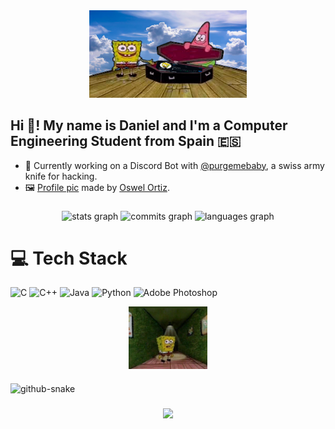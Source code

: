 <div align="center">
  <img src="banner.png" alt="GitHub Banner" width=50%;/>
</div>

## Hi 👋! My name is Daniel and I'm a Computer Engineering Student from Spain 🇪🇸
- 🔭 Currently working on a Discord Bot with [@purgemebaby](https://github.com/purgemebaby), a swiss army knife for hacking.
- 🖼️ [Profile pic](https://web-cdn.bsky.app/profile/oswelt.bsky.social/post/3ldtw65ew7c2q) made by [Oswel Ortiz](https://x.com/Neo_Oswelt).

###

<div align="center">
  <img src="https://github-readme-stats.vercel.app/api?username=D4nivi&hide_title=false&hide_rank=false&show_icons=true&include_all_commits=true&count_private=true&disable_animations=false&theme=dark&locale=en&hide_border=false" height="150" alt="stats graph"/>
  <img src="https://nirzak-streak-stats.vercel.app/?user=D4nivi&theme=dark&hide_border=false)" height="150" alt="commits graph"/>
  <img src="https://github-readme-stats.vercel.app/api/top-langs?username=D4nivi&locale=en&hide_title=false&layout=compact&card_width=320&langs_count=5&theme=dark&hide_border=false" height="150" alt="languages graph"/>
</div>

###

# 💻 Tech Stack
![C](https://img.shields.io/badge/c-%2300599C.svg?style=for-the-badge&logo=c&logoColor=white) ![C++](https://img.shields.io/badge/c++-%2300599C.svg?style=for-the-badge&logo=c%2B%2B&logoColor=white) ![Java](https://img.shields.io/badge/java-%23ED8B00.svg?style=for-the-badge&logo=openjdk&logoColor=white) ![Python](https://img.shields.io/badge/python-3670A0?style=for-the-badge&logo=python&logoColor=ffdd54) ![Adobe Photoshop](https://img.shields.io/badge/adobe%20photoshop-%2331A8FF.svg?style=for-the-badge&logo=adobe%20photoshop&logoColor=white)
<div align="center">
  <img src="what the.png" alt="Spunch Bop is confused" align="center" width="25%"/>
</div>

###

<picture>
  <source media="(prefers-color-scheme: dark)" srcset="https://raw.githubusercontent.com/tobiasmeyhoefer/tobiasmeyhoefer/output/github-snake-dark.svg" />
  <source media="(prefers-color-scheme: light)" srcset="https://raw.githubusercontent.com/tobiasmeyhoefer/tobiasmeyhoefer/output/github-snake.svg" />
  <img alt="github-snake" src="https://raw.githubusercontent.com/tobiasmeyhoefer/tobiasmeyhoefer/output/github-snake.svg" />
</picture>

###

<div align="center">
  <img src="https://visitor-badge.laobi.icu/badge?page_id=D4nivi.D4nivi&left_color=blue&right_color=grey"  />
</div>
